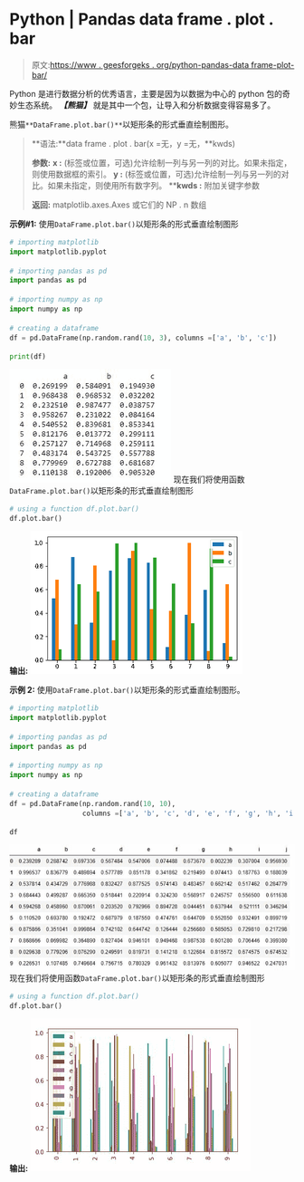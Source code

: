 # Python | Pandas data frame . plot . bar

> 原文:[https://www . geesforgeks . org/python-pandas-data frame-plot-bar/](https://www.geeksforgeeks.org/python-pandas-dataframe-plot-bar/)

Python 是进行数据分析的优秀语言，主要是因为以数据为中心的 python 包的奇妙生态系统。 ***【熊猫】*** 就是其中一个包，让导入和分析数据变得容易多了。

熊猫`**DataFrame.plot.bar()**`以矩形条的形式垂直绘制图形。

> **语法:**data frame . plot . bar(x =无，y =无，**kwds)
> 
> **参数:**
> **x :** (标签或位置，可选)允许绘制一列与另一列的对比。如果未指定，则使用数据框的索引。
> **y :** (标签或位置，可选)允许绘制一列与另一列的对比。如果未指定，则使用所有数字列。
> ****kwds :** 附加关键字参数
> 
> **返回:** matplotlib.axes.Axes 或它们的 NP . n 数组

**示例#1:** 使用`DataFrame.plot.bar()`以矩形条的形式垂直绘制图形

```py
# importing matplotlib
import matplotlib.pyplot

# importing pandas as pd
import pandas as pd

# importing numpy as np
import numpy as np

# creating a dataframe 
df = pd.DataFrame(np.random.rand(10, 3), columns =['a', 'b', 'c'])

print(df)
```

![](img/7970509e65e3592500d7272912dd5696.png)
现在我们将使用函数`DataFrame.plot.bar()`以矩形条的形式垂直绘制图形

```py
# using a function df.plot.bar()
df.plot.bar()
```

**输出:**
![plot.bar1()](img/a590d5c116099c914cdc1801ada19072.png)

**示例 2:** 使用`DataFrame.plot.bar()`以矩形条的形式垂直绘制图形。

```py
# importing matplotlib
import matplotlib.pyplot

# importing pandas as pd
import pandas as pd

# importing numpy as np
import numpy as np

# creating a dataframe
df = pd.DataFrame(np.random.rand(10, 10),
                  columns =['a', 'b', 'c', 'd', 'e', 'f', 'g', 'h', 'i', 'j'])

df
```

![](img/50f472ccd1c85f53ad96b4e9bbdbd388.png)
现在我们将使用函数`DataFrame.plot.bar()`以矩形条的形式垂直绘制图形

```py
# using a function df.plot.bar()
df.plot.bar()
```

**输出:**
![](img/c8347f17c6857f1fac4197a9a82eac22.png)